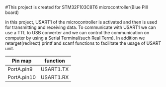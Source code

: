 #This project is created for STM32F103C8T6 microcontroller(Blue Pill board)

in this project, USART1 of the microcontroller is activated and then is used for transmitting and receiving data. To communicate with USART1 we can use a TTL to USB converter and we can control the communication on computer by using a Serial Terminal(such Real Term). In addition we retarget(redirect) printf and scanf functions to facilitate the usage of USART unit.

| Pin map     | function    |
| ----------- | ----------- |
| PortA.pin9  | USART1.TX   |
| PortA.pin10 | USART1.RX   |     





